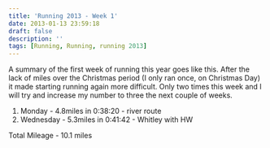 ```yaml
---
title: 'Running 2013 - Week 1'
date: 2013-01-13 23:59:18
draft: false
description: ''
tags: [Running, Running, running 2013]
---
```


A summary of the first week of running this year goes like this. After the lack of miles over the Christmas period (I only ran once, on Christmas Day) it made starting running again more difficult. Only two times this week and I will try and increase my number to three the next couple of weeks.

1.  Monday - 4.8miles in 0:38:20 - river route
2.  Wednesday - 5.3miles in 0:41:42 - Whitley with HW

Total Mileage - 10.1 miles